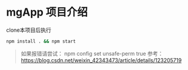 # mgApp 项目介绍

clone本项目后执行
```bash
npm install . && npm start
```
> 如果报错请尝试： npm config set unsafe-perm true
> 参考： https://blog.csdn.net/weixin_42343473/article/details/123205719
